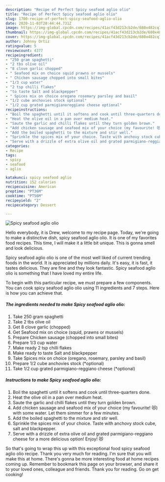 ```yaml
---
description: "Recipe of Perfect Spicy seafood aglio olio"
title: "Recipe of Perfect Spicy seafood aglio olio"
slug: 1700-recipe-of-perfect-spicy-seafood-aglio-olio
date: 2020-11-03T20:44:44.731Z
image: https://img-global.cpcdn.com/recipes/41acf43d213cb2de/680x482cq70/spicy-seafood-aglio-olio-recipe-main-photo.jpg
thumbnail: https://img-global.cpcdn.com/recipes/41acf43d213cb2de/680x482cq70/spicy-seafood-aglio-olio-recipe-main-photo.jpg
cover: https://img-global.cpcdn.com/recipes/41acf43d213cb2de/680x482cq70/spicy-seafood-aglio-olio-recipe-main-photo.jpg
author: Johnny Ortiz
ratingvalue: 5
reviewcount: 4377
recipeingredient:
- "250 gram spaghetti"
- "2 tbs olive oil"
- "8 clove garlic chopped"
- " Seafood mix on choice squid prawns or mussels"
- " Chicken sausage chopped into small bites"
- "1/3 cup water"
- "2 tsp chilli flakes"
- "to taste Salt and blackpepper"
- " Spices mix on choice oregano rosemary parsley and basil"
- "1/2 cube anchovies stock optional"
- "1/2 cup grated parmigianoreggiano cheese optional"
recipeinstructions:
- "Boil the spaghetti until it softens and cook until three-quarters done."
- "Heat the olive oil in a pan over medium heat."
- "Saute the garlic and chilli flakes until they turn golden brown."
- "Add chicken sausage and seafood mix of your choice (my favourite! 😻) with some water. Let them simmer for a few minutes."
- "Add the boiled spaghetti to the mixture and stir well."
- "Sprinkle the spices mix of your choice. Taste with anchovy stock cube, salt and blackpepper."
- "Serve with a drizzle of extra olive oil and grated parmigiano-reggiano cheese for a more delicious option! Enjoy! 😻"
categories:
- Recipe
tags:
- spicy
- seafood
- aglio

katakunci: spicy seafood aglio 
nutrition: 152 calories
recipecuisine: American
preptime: "PT36M"
cooktime: "PT56M"
recipeyield: "2"
recipecategory: Dessert

---
```



![Spicy seafood aglio olio](https://img-global.cpcdn.com/recipes/41acf43d213cb2de/680x482cq70/spicy-seafood-aglio-olio-recipe-main-photo.jpg)

Hello everybody, it is Drew, welcome to my recipe page. Today, we're going to make a distinctive dish, spicy seafood aglio olio. It is one of my favorites food recipes. This time, I will make it a little bit unique. This is gonna smell and look delicious.

Spicy seafood aglio olio is one of the most well liked of current trending foods in the world. It is appreciated by millions daily. It's easy, it is fast, it tastes delicious. They are fine and they look fantastic. Spicy seafood aglio olio is something that I have loved my entire life.




To begin with this particular recipe, we must prepare a few components. You can cook spicy seafood aglio olio using 11 ingredients and 7 steps. Here is how you can achieve that.

<!--inarticleads1-->

##### The ingredients needed to make Spicy seafood aglio olio:

1. Take 250 gram spaghetti
1. Take 2 tbs olive oil
1. Get 8 clove garlic (chopped)
1. Get  Seafood mix on choice (squid, prawns or mussels)
1. Prepare  Chicken sausage (chopped into small bites)
1. Prepare 1/3 cup water
1. Make ready 2 tsp chilli flakes
1. Make ready to taste Salt and blackpepper
1. Take  Spices mix on choice (oregano, rosemary, parsley and basil)
1. Prepare 1/2 cube anchovies stock (*optional)
1. Take 1/2 cup grated parmigiano-reggiano cheese (*optional)




<!--inarticleads2-->

##### Instructions to make Spicy seafood aglio olio:

1. Boil the spaghetti until it softens and cook until three-quarters done.
1. Heat the olive oil in a pan over medium heat.
1. Saute the garlic and chilli flakes until they turn golden brown.
1. Add chicken sausage and seafood mix of your choice (my favourite! 😻) with some water. Let them simmer for a few minutes.
1. Add the boiled spaghetti to the mixture and stir well.
1. Sprinkle the spices mix of your choice. Taste with anchovy stock cube, salt and blackpepper.
1. Serve with a drizzle of extra olive oil and grated parmigiano-reggiano cheese for a more delicious option! Enjoy! 😻




So that's going to wrap this up with this exceptional food spicy seafood aglio olio recipe. Thank you very much for reading. I'm sure that you will make this at home. There's gonna be more interesting food at home recipes coming up. Remember to bookmark this page on your browser, and share it to your loved ones, colleague and friends. Thank you for reading. Go on get cooking!
